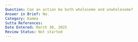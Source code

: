 ```yaml
---
Question: Can an action be both wholesome and unwholesome?
Answer in Brief: No.
Category: Kamma
Sutta References:
Date Entered: March 30, 2025
Review Status: Not started
---
```

